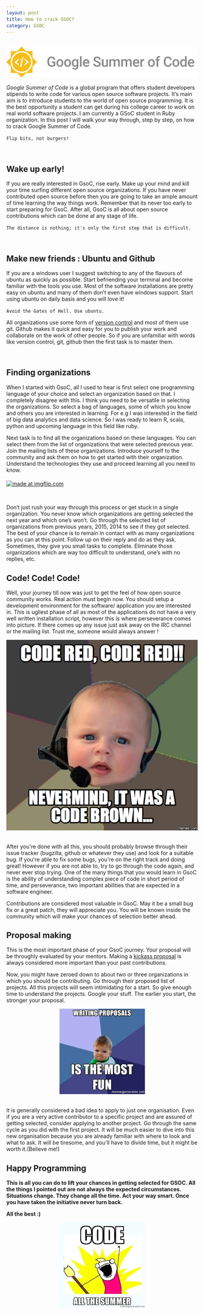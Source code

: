 ```yaml
---
layout: post
title: How to crack GSOC?
category: GSOC
---
```


<br />

<img align="left" src="/images/GSOC/gsoc2016logo.jpg">

<br />
<br />

<br /><br /><br /><i>Google Summer of Code</i> is a global program that offers student developers stipends to write code for various open source software projects. It’s main aim is to introduce students to the world of open source programming. It is the best opportunity a student can get during his college career to work on real world software projects. I am currently a GSoC student in Ruby organization. In this post I will walk your way through, step by step, on how to crack Google Summer of Code.
 
`Flip bits, not burgers!`

<br />

## <b>Wake up early!</b>

If you are really interested in GsoC, rise early. Make up your mind and kill your time surfing different open source organizations. If you have never contributed open source before then you are going to take an ample amount of time learning the way things work. Remember that its never too early to start preparing for GsoC. After all, GsoC is all about open source contributions which can be done at any stage of life.  

`The distance is nothing; it's only the first step that is difficult.`

<br />

## <b>Make new friends : Ubuntu and Github</b>

If you are a windows user I suggest switching to any of the flavours of ubuntu as quickly as possible. Start befriending your terminal and become familiar with the tools you use. Most of the software installations are pretty easy on ubuntu and many of them don’t even have windows support. Start using ubuntu on daily basis and you will love it!

`Avoid the Gates of Hell. Use ubuntu.`

All organizations use some form of [version control](https://git-scm.com/book/en/v2/Getting-Started-About-Version-Control) and most of them use git. Github makes it quick and easy for you to publish your work and collaborate on the work of other people. So if you are unfamiliar with words like version control, git, github then the first task is to master them.

<br />

## <b>Finding organizations</b>

When I started with GsoC, all I used to hear is first select one programming language of your choice and select an organization based on that. I completely disagree with this. I think you need to be versatile in selecting the organizations. So select a bag of languages, some of which you know and others you are interested in learning. For e.g I was interested in the field of big data analytics and data science. So I was ready to learn R, scala, python and upcoming language in this field like ruby. 

Next task is to find all the organizations based on these languages. You can select them from the list of organizations that were selected previous year. Join the mailing lists of these organizations. Introduce yourself to the community and ask them on how to get started with their organization. Understand the technologies they use and proceed learning all you need to know. 

<a href="https://imgflip.com/i/16cwg8"><img src="https://i.imgflip.com/16cwg8.jpg" title="made at imgflip.com" align="middle"/></a>

<br />

Don’t just rush your way through this process or get stuck in a single organization. You never know which organizations are getting selected the next year and which one’s won’t. Go through the selected list of organizations from previous years, 2015, 2014 to see if they got selected. The best of your chance is to remain in contact with as many organizations as you can at this point. Follow up on their reply and do as they ask. Sometimes, they give you small tasks to complete. Eliminate those organizations which are way too difficult to understand, one’s with no replies, etc. 

## <b>Code! Code! Code!</b>

Well, your journey till now was just to get the feel of how open source community works. Real action must begin now. You should setup a development environment for the software/ application you are interested in. This is ugliest phase of all as most of the applications do not have a very well written installation script, however this is where perseverance comes into picture. If there comes up any issue just ask away on the IRC channel or the mailing list. Trust me, someone would always answer !

<div style="text-align: center;"><img src="/images/GSOC/code.jpg" ALT="image"></div>

<!-- <img align="center" src="/images/GSOC/code.jpg" height="500px" width="500px"> -->

<br />

After you're done with all this, you should probably browse through their issue tracker (bugzilla, github or whatever they use) and look for a suitable bug. If you're able to fix some bugs, you're on the right track and doing great! However if you are not able to, try to go through the code again, and never ever stop trying. One of the many things that you would learn in GsoC is the ability of understanding complex piece of code in short period of time, and perseverance, two important abilities that are expected in a software engineer. 

Contributions are considered most valuable in GsoC. May it be a small bug fix or a great patch, they will appreciate you. You will be known inside the community which will make your chances of selection better ahead. 

## <b>Proposal making</b>

This is the most important phase of your GsoC journey. Your proposal will be throughly evaluated by your mentors. Making a [kickass proposal](http://teom.org/blog/kde/how-to-write-a-kick-ass-proposal-for-google-summer-of-code/) is always considered more important than your past contributions.

Now, you might have zeroed down to about two or three organizations in which you should be contributing. Go through their proposed list of projects. All this projects will seem intimidating for a start. So give enough time to understand the projects. Google your stuff. The earlier you start, the stronger your proposal. 

<div style="text-align: center;"><img src="/images/GSOC/download.jpg" ALT="image"></div>
<br />

It is generally considered a bad idea to apply to just one organisation. Even if you are a very active contributor to a specific project and are assured of getting selected, consider applying to another project. Go through the same cycle as you did with the first project. It will be much easier to dive into this new organisation because you are already familiar with where to look and what to ask. It will be tiresome, and you'll have to divide time, but it might be worth it.(Believe me!)


## <b>Happy Programming<b>

This is all you can do to lift your chances in getting selected for GSOC. All the things I pointed out are not always the expected circumstances. Situations change. They change all the time. Act your way smart. Once you have taken the initiative never turn back.

All the best :)

<div style="text-align: center;"><img src="/images/GSOC/download (1).jpg" ALT="image"></div>


